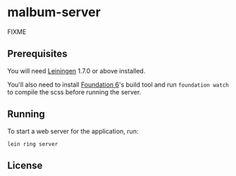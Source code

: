# malbum-server

FIXME

## Prerequisites

You will need [Leiningen][1] 1.7.0 or above installed.


You'll also need to install [Foundation 6][2]'s build tool and run
`foundation watch` to compile the scss before running the server.

[1]: https://github.com/technomancy/leiningen
[2]: http://foundation.zurb.com/sites/docs/installation.html#command-line-tool.html

## Running

To start a web server for the application, run:

    lein ring server

## License



